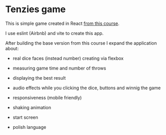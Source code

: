 # Tenzies game 
This is simple game created in React [from this course]( https://scrimba.com/playlist/pYkgpAP). 

I use eslint (Airbnb) and vite to create this app.

After building the base version from this course I expand the application about:

- real dice faces (instead number) creating via flexbox 

- measuring game time and number of throws 

- displaying the best result 

- audio effects while you clicking the dice, buttons and winnig the game

- responsiveness (mobile friendly) 

- shaking animation

-	start screen

-  polish language 
